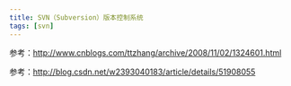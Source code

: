 ```yaml
---
title: SVN（Subversion）版本控制系统
tags: [svn]
---
```


参考：http://www.cnblogs.com/ttzhang/archive/2008/11/02/1324601.html

参考：http://blog.csdn.net/w2393040183/article/details/51908055
